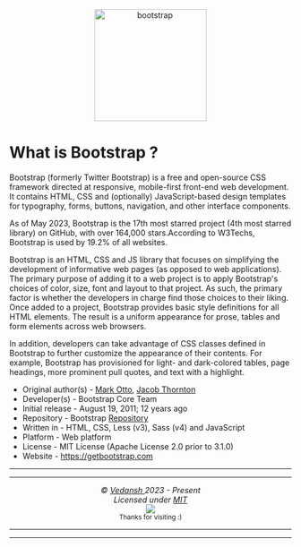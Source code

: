 <div align="center">
    <img src="https://cdn.jsdelivr.net/gh/offensive-vk/Icons@master/bootstrap/bootstrap-original.svg" height=200 width=200 alt="bootstrap" >
</div>

# **What is Bootstrap** ?

Bootstrap (formerly Twitter Bootstrap) is a free and open-source CSS framework directed at responsive, mobile-first front-end web development. It contains HTML, CSS and (optionally) JavaScript-based design templates for typography, forms, buttons, navigation, and other interface components.

As of May 2023, Bootstrap is the 17th most starred project (4th most starred library) on GitHub, with over 164,000 stars.According to W3Techs, Bootstrap is used by 19.2% of all websites.

Bootstrap is an HTML, CSS and JS library that focuses on simplifying the development of informative web pages (as opposed to web applications). The primary purpose of adding it to a web project is to apply Bootstrap's choices of color, size, font and layout to that project. As such, the primary factor is whether the developers in charge find those choices to their liking. Once added to a project, Bootstrap provides basic style definitions for all HTML elements. The result is a uniform appearance for prose, tables and form elements across web browsers. 

In addition, developers can take advantage of CSS classes defined in Bootstrap to further customize the appearance of their contents. For example, Bootstrap has provisioned for light- and dark-colored tables, page headings, more prominent pull quotes, and text with a highlight.

- Original author(s) - [Mark Otto](https://github.com/mdo), [Jacob Thornton](https://github.com/fat)
- Developer(s) - Bootstrap Core Team
- Initial release	- August 19, 2011; 12 years ago
- Repository - Bootstrap [Repository](https://github.com/twbs/bootstrap)
- Written in - HTML, CSS, Less (v3), Sass (v4) and JavaScript
- Platform - Web platform
- License	- MIT License (Apache License 2.0 prior to 3.1.0)
- Website	- https://getbootstrap.com 

***
***

<p align="center">
  <i>&copy; <a href="https://github.com/offensive-vk/">Vedansh </a> 2023 - Present</i><br>
  <i>Licensed under <a href="https://mit-license.org/">MIT</a></i><br>
  <a href="https://github.com/npm-run-test"><img src="https://i.ibb.co/4KtpYxb/octocat-clean-mini.png" /></a><br>
  <sup>Thanks for visiting :)</sup>
</p>

***
***